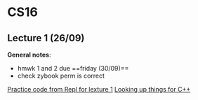 # CS16
## Lecture 1 (26/09)

**General notes**:
- hmwk 1 and 2 due ==friday (30/09)==
- check zybook perm is correct

[Practice code from Repl for lexture 1](https://replit.com/@welaalice/CS16-lecture1#main.cpp)
[Looking up things for C++](https://cplusplus.com/) 
